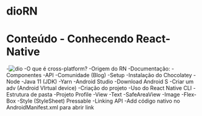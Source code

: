 # dioRN
# Conteúdo - Conhecendo React-Native
-![dio](https://user-images.githubusercontent.com/105023252/174688534-6e7db6f6-6834-4b0b-a2f9-70c25ac1b03f.png)
-O que é cross-platform?
-Origem do RN
-Documentação:
-Componentes
-API
-Comunidade (Blog)
-Setup
-Instalação do Chocolatey
-Node
-Java 11 (JDK)
-Yarn
-Android Studio -Download Android S -Criar um adv (Android VIrtual device) -Criação do projeto
-Uso do React Native CLI
-Estrutura de pasta
-Projeto Profile
-View
-Text
-SafeAreaView
-Image
-Flex-Box
-Style (StyleSheet)
Pressable
-Linking API
-Add código nativo no AndroidManifest.xml para abrir link
